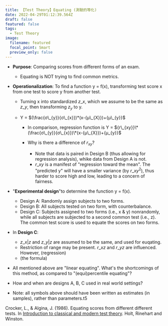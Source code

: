 ```yaml
---
title: 【Test Theory】Equating (測驗的等化)
date: 2022-04-29T01:12:39.564Z
draft: false
featured: false
tags:
  - Test Theory
image:
  filename: featured
  focal_point: Smart
  preview_only: false
---
```

* **Purpose**: Comparing scores from different forms of an exam.

  * Equating is NOT trying to find common metrics.
* **Operationalization**: To find a function y = f(x), transforming test score x from one test to score y from another test.

  * Turning x into standardized $z\_{x}$, which we assume to be the same as $z\_{y}$, then transforming $z_{y}$ to y.
  * Y = $(\frac{σ\_{y}}{σ\_{x}})*(x-{μ\_{X}})+{μ\_{y}}$

    * In comparison, regression function is Y = ${r\_{xy}}\*(\frac{σ\_{y}}{σ\_{x}})\*(x-{μ\_{X}})+{μ_{y}}$
    * Why is there a difference of ${r_{xy}}$?

      * Note that data is paired in Design B (thus allowing for regression analysis), whike data from Design A is not.
      * ${r\_{xy}}$ is a manifest of "regression toward the mean". The "predicted y" will have a smaller variance (by ${r\_{xy}^2}$), thus harder to score high and low, leading to a concern of fairness.
* "**Experimental design**"to determine the function y = f(x).

  * Design A: Randomly assign subjects to two forms.
  * Design B: All subjects tested on two form, with counterbalance.
  * Design C: Subjects assigned to two forms (i.e., x & y) nonrandomly, while all subjects are subjected to a second common test (i.e., z). The common test score is used to equate the scores on two forms.
* In **Design C**:

  * ${z\_{x|z}}$ and ${z\_{y|z}}$ are assumed to be the same, and used for euqating.
  * Restriction of range may be present. ${r\_{xz}}$ and ${r\_{yz}}$ are influenced. However, (regression)
  * (the formula)
* All mentioned above are "linear equating". What's the shortcomings of this method, as compared to "(equi)percentile equating"?
* How and when are designs A, B, C used in real world settings?
* Note: all symbols above should have been written as estimates (in samples), rather than parameters.t5

Crocker, L., & Algina, J. (1986). Equating scores from different different tests. In  [Introduction to classical and modern test theory](https://books.google.com.tw/books/about/Introduction_to_Classical_and_Modern_Tes.html?id=tfgkAQAAMAAJ&redir_esc=y). Holt, Rinehart and Winston.